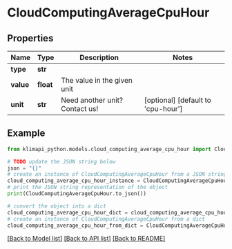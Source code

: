 # CloudComputingAverageCpuHour


## Properties

Name | Type | Description | Notes
------------ | ------------- | ------------- | -------------
**type** | **str** |  | 
**value** | **float** | The value in the given unit | 
**unit** | **str** | Need another unit? Contact us! | [optional] [default to 'cpu-hour']

## Example

```python
from klimapi_python.models.cloud_computing_average_cpu_hour import CloudComputingAverageCpuHour

# TODO update the JSON string below
json = "{}"
# create an instance of CloudComputingAverageCpuHour from a JSON string
cloud_computing_average_cpu_hour_instance = CloudComputingAverageCpuHour.from_json(json)
# print the JSON string representation of the object
print(CloudComputingAverageCpuHour.to_json())

# convert the object into a dict
cloud_computing_average_cpu_hour_dict = cloud_computing_average_cpu_hour_instance.to_dict()
# create an instance of CloudComputingAverageCpuHour from a dict
cloud_computing_average_cpu_hour_from_dict = CloudComputingAverageCpuHour.from_dict(cloud_computing_average_cpu_hour_dict)
```
[[Back to Model list]](../README.md#documentation-for-models) [[Back to API list]](../README.md#documentation-for-api-endpoints) [[Back to README]](../README.md)


